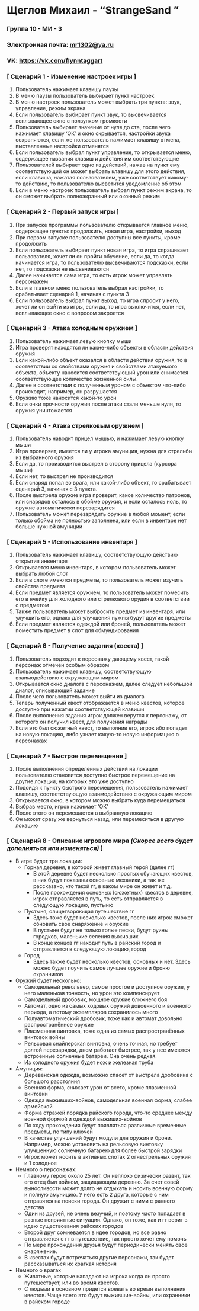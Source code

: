 #  **Щеглов Михаил - “StrangeSand ”**


### Группа **10 - МИ - 3**
### Электронная почта: **mr1302@ya.ru**
### VK: **https://vk.com/flynntaggart**
 
### [ Сценарий 1 - Изменение настроек игры ]

1. Пользователь нажимает клавишу паузы
2. В меню паузы пользователь выбирает пункт настроек
3. В меню настроек пользователь может выбрать три пункта: звук, управление, режим экрана
4. Если пользователь выбирает пункт звук, то высвечивается всплывающее окно с ползунком громкости
5. Пользователь выбирает значение от нуля до ста, после чего нажимает клавишу ‘ОК’ и окно скрывается, настройки звука сохраняются, если же пользователь нажимает клавишу отмена, выставленные настройки отменятся
6. Если пользователь выбрал пункт управление, то открывается меню, содержащее названия клавиш и действия им соответствующие
7. Пользователей выбирает одно из действий, нажав на пункт ему соответствующий он может выбрать клавишу для этого действия, если клавиша, нажатая пользователем, уже соответствует какому-то действию, то пользователю высветится уведомление об этом
8. Если в меню настроек пользователь выбрал пункт режим экрана, то он сможет выбрать полноэкранный или оконный режим

### [ Сценарий 2 - Первый запуск игры ]

1. При запуске программы пользователю открывается главное меню, содержащее пункты: продолжить, новая игра, настройки, выход
2. При первом запуске пользователю доступны все пункты, кроме продолжить
3. Если пользователь выбирает пункт новая игра, то игра спрашивает пользователя, хочет ли он пройти обучение, если да, то когда начинается игра, то пользователю высвечиваются подсказки, если нет, то подсказки не высвечиваются
4. Далее начинается сама игра, то есть игрок может управлять персонажем
5. Если в главном меню пользователь выбрал настройки, то срабатывает сценарий 1, начиная с пункта 3
6. Если пользователь выбрал пункт выход, то игра спросит у него, хочет ли он выйти из игры, если да, то игра выключится, если нет, всплывающее окно с вопросом закроется

### [ Сценарий 3 - Атака холодным оружием ]

1. Пользователь нажимает левую кнопку мыши
2. Игра проверят находятся ли какие-либо объекты в области действия оружия
3. Если какой-либо объект оказался в области действия оружия, то в соответствии со свойствами оружия и свойствами атакуемого объекта, объекту наносится соответствующий урон или снимается соответствующее количество жизненной силы. 
4. Далее в соответствии с полученным уроном с объектом что-либо происходит, например, он разрушается
5. Оружию тоже наносится какой-то урон
6. Если очки прочности оружия после атаки стали меньше нуля, то оружия уничтожается

### [ Сценарий 4 - Атака стрелковым оружием ]

1. Пользователь наводит прицел мышью, и нажимает левую кнопку мыши
2. Игра проверяет, имеется ли у игрока амуниция, нужна для стрельбы из выбранного оружия
3. Если да, то производится выстрел в сторону прицела (курсора мыши) 
4. Если нет, то выстрел не производится
5. Если снаряд попал во врага, или какой-либо объект, то срабатывает сценарий 3, начиная с 3 пункта.
6. После выстрела оружие игра проверит, какое количество патронов, или снарядов осталось в обойме оружия, и если осталось ноль, то оружие автоматически перезарядится
7. Пользователь может перезарядить оружие в любой момент, если только обойма не полностью заполнена, или если в инвентаре нет больше нужной амуниции

### [ Сценарий 5 - Использование инвентаря ]

1. Пользователь нажимает клавишу, соответствующую действию открытия инвентаря
2. Открывается меню инвентаря, в котором пользователь может выбрать любой слот
3. Если в слоте имеются предметы, то пользователь может изучить свойства предмета
4. Если предмет является оружием, то пользователь может помесить его в ячейку для холодного или стрелкового орудия в соответствии с предметом
5. Также пользователь может выбросить предмет из инвентаря, или улучшить его, однако для улучшения нужны будут другие предметы
6. Если предмет является одеждой или броней, пользователь может поместить предмет в слот для обмундирования

### [ Сценарий 6 - Получение задания (квеста) ]

1. Пользователь подходит к персонажу дающему квест, такой персонаж отмечен особым образом
2. Пользователь нажимает клавишу, соответствующую взаимодействию с окружающим миром
3. Открывается окно диалога с персонажем, далее следует небольшой диалог, описывающий задание
4. После чего пользователь может выйти из диалога
5. Теперь полученный квест отображается в меню квестов, которое доступно при нажатии соответствующей клавиши
6. После выполнения задания игрок должен верутся к персонажу, от которого он получил квест, для получения награды
7. Если это был сюжетный квест, то выполнив его, игрок ибо попадет на новую локацию, либо узнает какую-то новую информацию о персонажах

### [ Сценарий 7 - Быстрое перемещение ]

1. После выполнения определенных действий на локации пользователю становится доступно быстрое перемещение на другие локации, на которых это уже доступно
2. Подойдя к пункту быстрого перемещения, пользователь нажимает клавишу, соответствующую взаимодействию с окружающим миром
3. Открывается окно, в котором можно выбрать куда перемещаться
4. Выбрав место, игрок нажимает 'ОК'
5. После этого он перемещается в выбранную локацию
6. Он может сразу же вернуться назад, или перемеситься в другую локацию

### [ Сценарий 8 - Описание игрового мира *(Скорее всего будет дополняться или изменяться)* ]

* В игре будет три локации:
    * Горная деревня, в которой живет главный герой (далее гг)
        * В этой деревне будет несколько простых обучающих квестов, в них будут показаны основные механики, а так же рассказано, кто такой гг, в каком мире он живет и т.д.
        * После прохождения основных (сюжетных) квестов в деревне, игрок отправляется в путь, то есть отправляется в следующую локацию, пустыню
    * Пустыня, олицетворяющая путешествие гг
        * Здесь тоже будет несколько квестов, после них игрок сможет обновить свое снаряжение и оружие
        * В пустыне будут не только голые пески, будут руины городков, маленькие селения выживших
        * В конце концов гг находит путь в райский город и отправляется в следующую локацию, город
    * Город
        *  Здесь также будет несколько квестов, основных и нет. Здесь можно будет поучить самое лучшее оружие и броню охранников
* Оружий будет несколько:
    * Самодельный револьвер, самое простое и доступное оружие, у него маленькая точность, но урон это компенсирует
    * Самодельный дробовик, мощное оружие ближнего боя
    * Автомат, одно из самых ходовых оружий довоенного и военного периода, а потому экземпляров сохранилось много
    * Полуавтоматический дробовик, тоже как и автомат довольно распространённое оружие
    * Плазменная винтовка, тоже одна из самых распространённых винтовок войны
    * Рельсовая снайперская винтовка, очень точная, но требует долгой перезарядки, днем работает быстрее, так у нее имеются встроенные солнечные батареи. Она очень редкая.
    * Из холодного оружия будет нож и железная труба
* Амуниция:
    * Деревенская одежда, возможно спасет от выстрела дробовика с большого расстояния
    * Военная форма, снижает урон от всего, кроме плазменной винтовки
    * Одежда выживших-войнов, самодельная военная форма, слабее армейской
    * Форма стражей порядка райского города, что-то среднее между военной формой и одеждой выжиших-войнов
    * По ходу прохождения будут появляться различные временные предметы, по типу ключей
    * В качестве улучшений будут модули для оружия и брони. Например, можно установить на рельсовую винтовку улучшенную солнечную батарею для более быстрой зарядки
    * Игрок может носить в активных слотах 2 огнестрельных оружия и 1 холодное
* Немного о персонажах:
    * Главному герою около 25 лет. Он неплохо физически развит, так его отец был войном, защищающим деревню. За счет совей выносливости может долго не отдыхать и носить военную форму и полную амуницию. У него есть 2 друга, которые с ним отправятся на поиски города. Он дружит с ними с раннего детства
    * Один из друзей, не очень везучий, и поэтому часто попадает в разные неприятные ситуации. Однако, он тоже, как и гг верит в идею существования райских городов
    * Второй друг сомневается в идее городов, но все равно отправляется с гг в путешествие, так просто хочет ему помочь
    * По мере прохождения друзья будут периодически менять свое снаряжение.
    * В квестах будут встречаться другие персонажи, так будет рассказываться их краткая история
* Немного о врагах
    * Животные, которые нападают на игрока когда он просто путешествует, или во время квестов.
    * С людьми в основном придется воевать во время выполнения квестов. Чаще всего это будут выжившие-войны, или охранники в райском городе
